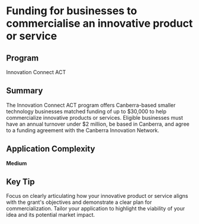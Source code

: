 # Funding for businesses to commercialise an innovative product or service
  
## Program
Innovation Connect ACT

## Summary
The Innovation Connect ACT program offers Canberra-based smaller technology businesses matched funding of up to $30,000 to help commercialize innovative products or services. Eligible businesses must have an annual turnover under $2 million, be based in Canberra, and agree to a funding agreement with the Canberra Innovation Network.

## Application Complexity
**Medium**

## Key Tip
Focus on clearly articulating how your innovative product or service aligns with the grant's objectives and demonstrate a clear plan for commercialization. Tailor your application to highlight the viability of your idea and its potential market impact.
